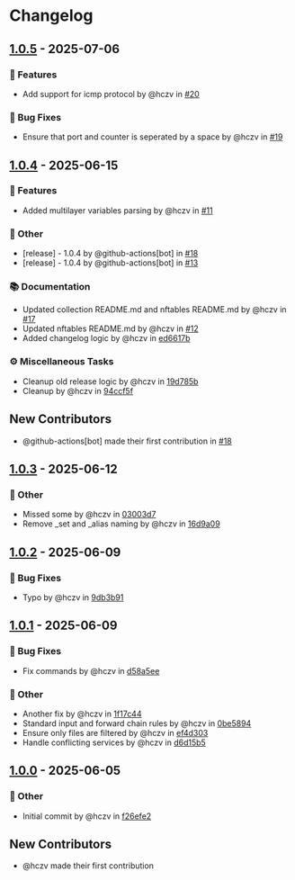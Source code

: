 # Changelog

<!-- ignore lint rules that are often triggered by content generated from commits / git-cliff -->
<!-- markdownlint-disable line-length no-bare-urls ul-style emphasis-style -->
## [1.0.5](https://github.com/hczv/ansible-firewall/compare/1.0.4..1.0.5) - 2025-07-06

### <!-- 0 -->🚀 Features
- Add support for icmp protocol by @hczv in [#20](https://github.com/hczv/ansible-firewall/pull/20) 

### <!-- 1 -->🐛 Bug Fixes
- Ensure that port and counter is seperated by a space by @hczv in [#19](https://github.com/hczv/ansible-firewall/pull/19) 

## [1.0.4](https://github.com/hczv/ansible-firewall/compare/1.0.3..1.0.4) - 2025-06-15

### <!-- 0 -->🚀 Features
- Added multilayer variables parsing by @hczv in [#11](https://github.com/hczv/ansible-firewall/pull/11) 

### <!-- 10 -->💼 Other
- [release] - 1.0.4 by @github-actions[bot] in [#18](https://github.com/hczv/ansible-firewall/pull/18) 
- [release] - 1.0.4 by @github-actions[bot] in [#13](https://github.com/hczv/ansible-firewall/pull/13) 

### <!-- 3 -->📚 Documentation
- Updated collection README.md and nftables README.md by @hczv in [#17](https://github.com/hczv/ansible-firewall/pull/17) 
- Updated nftables README.md by @hczv in [#12](https://github.com/hczv/ansible-firewall/pull/12) 
- Added changelog logic by @hczv in [ed6617b](https://github.com/hczv/ansible-firewall/commit/ed6617b4254a9642af6a3bdae08bd3f349349639)

### <!-- 7 -->⚙️ Miscellaneous Tasks
- Cleanup old release logic by @hczv in [19d785b](https://github.com/hczv/ansible-firewall/commit/19d785bcae9358e35715b8701b34b30306d67ea6)
- Cleanup by @hczv in [94ccf5f](https://github.com/hczv/ansible-firewall/commit/94ccf5fce08252e22c5febb85e4622b796886c25)

## New Contributors
* @github-actions[bot] made their first contribution in [#18](https://github.com/hczv/ansible-firewall/pull/18)
## [1.0.3](https://github.com/hczv/ansible-firewall/compare/1.0.2..1.0.3) - 2025-06-12

### <!-- 10 -->💼 Other
- Missed some by @hczv in [03003d7](https://github.com/hczv/ansible-firewall/commit/03003d72680b49144f864cabb978a301a20dd740)
- Remove _set and _alias naming by @hczv in [16d9a09](https://github.com/hczv/ansible-firewall/commit/16d9a09049ea7a1c0a9716367987fb787981b4aa)

## [1.0.2](https://github.com/hczv/ansible-firewall/compare/1.0.1..1.0.2) - 2025-06-09

### <!-- 1 -->🐛 Bug Fixes
- Typo by @hczv in [9db3b91](https://github.com/hczv/ansible-firewall/commit/9db3b918c692e9e880e32d3b3ebce10ae69dfaa2)

## [1.0.1](https://github.com/hczv/ansible-firewall/compare/1.0.0..1.0.1) - 2025-06-09

### <!-- 1 -->🐛 Bug Fixes
- Fix commands by @hczv in [d58a5ee](https://github.com/hczv/ansible-firewall/commit/d58a5ee7ca37c9c3764f29dfd68d44ac79d8de9b)

### <!-- 10 -->💼 Other
- Another fix by @hczv in [1f17c44](https://github.com/hczv/ansible-firewall/commit/1f17c44c0728f73031a8efc89d2b0dd4c3ec403a)
- Standard input and forward chain rules by @hczv in [0be5894](https://github.com/hczv/ansible-firewall/commit/0be5894200e524dea3546aba24a55d935f767059)
- Ensure only files are filtered by @hczv in [ef4d303](https://github.com/hczv/ansible-firewall/commit/ef4d30319894ccb96fa66ffe85b33520a9c6cbbc)
- Handle conflicting services by @hczv in [d6d15b5](https://github.com/hczv/ansible-firewall/commit/d6d15b5f1a078581e4109c024569b90149b7349c)

## [1.0.0](https://github.com/hczv/ansible-firewall/compare/..1.0.0) - 2025-06-05

### <!-- 10 -->💼 Other
- Initial commit by @hczv in [f26efe2](https://github.com/hczv/ansible-firewall/commit/f26efe2d2e9728a5945ed82d23ca5e5e14790528)

## New Contributors
* @hczv made their first contribution
